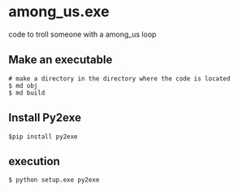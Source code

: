 # among_us.exe
code to troll someone with a among_us loop

## Make an executable 
```console
# make a directory in the directory where the code is located
$ md obj
$ md build
```

## Install Py2exe
```console
$pip install py2exe
```

## execution
```console
$ python setup.exe py2exe
```
